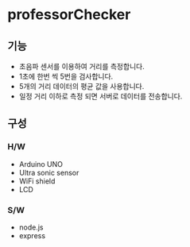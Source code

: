 # professorChecker

## 기능
* 초음파 센서를 이용하여 거리를 측정합니다.
 * 1초에 한번 씩 5번을 검사합니다.
 * 5개의 거리 데이터의 평균 값을 사용합니다.
* 일정 거리 이하로 측정 되면 서버로 데이터를 전송합니다.

## 구성
### H/W
* Arduino UNO
* Ultra sonic sensor
* WiFi shield
* LCD

### S/W
* node.js
* express